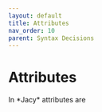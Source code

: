 ```yaml
---
layout: default
title: Attributes
nav_order: 10
parent: Syntax Decisions
---
```


# Attributes

In \*Jacy\* attributes are 

